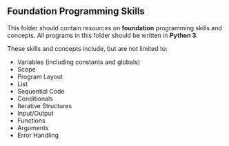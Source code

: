 ## Foundation Programming Skills

This folder should contain resources on **foundation** programming skills and concepts. All programs in this folder should be written in **Python 3**.

These skills and concepts include, but are not limited to:
- Variables (including constants and globals)
- Scope
- Program Layout
- List
- Sequential Code
- Conditionals
- Iterative Structures
- Input/Output
- Functions
- Arguments
- Error Handling